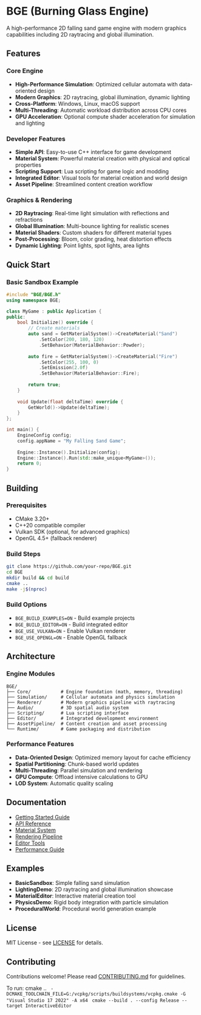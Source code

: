 # BGE (Burning Glass Engine)

A high-performance 2D falling sand game engine with modern graphics capabilities including 2D raytracing and global illumination.

## Features

### Core Engine
- **High-Performance Simulation**: Optimized cellular automata with data-oriented design
- **Modern Graphics**: 2D raytracing, global illumination, dynamic lighting
- **Cross-Platform**: Windows, Linux, macOS support
- **Multi-Threading**: Automatic workload distribution across CPU cores
- **GPU Acceleration**: Optional compute shader acceleration for simulation and lighting

### Developer Features
- **Simple API**: Easy-to-use C++ interface for game development
- **Material System**: Powerful material creation with physical and optical properties
- **Scripting Support**: Lua scripting for game logic and modding
- **Integrated Editor**: Visual tools for material creation and world design
- **Asset Pipeline**: Streamlined content creation workflow

### Graphics & Rendering
- **2D Raytracing**: Real-time light simulation with reflections and refractions
- **Global Illumination**: Multi-bounce lighting for realistic scenes
- **Material Shaders**: Custom shaders for different material types
- **Post-Processing**: Bloom, color grading, heat distortion effects
- **Dynamic Lighting**: Point lights, spot lights, area lights

## Quick Start

### Basic Sandbox Example
```cpp
#include "BGE/BGE.h"
using namespace BGE;

class MyGame : public Application {
public:
    bool Initialize() override {
        // Create materials
        auto sand = GetMaterialSystem()->CreateMaterial("Sand")
            .SetColor(200, 180, 120)
            .SetBehavior(MaterialBehavior::Powder);
            
        auto fire = GetMaterialSystem()->CreateMaterial("Fire")
            .SetColor(255, 100, 0)
            .SetEmission(2.0f)
            .SetBehavior(MaterialBehavior::Fire);
            
        return true;
    }
    
    void Update(float deltaTime) override {
        GetWorld()->Update(deltaTime);
    }
};

int main() {
    EngineConfig config;
    config.appName = "My Falling Sand Game";
    
    Engine::Instance().Initialize(config);
    Engine::Instance().Run(std::make_unique<MyGame>());
    return 0;
}
```

## Building

### Prerequisites
- CMake 3.20+
- C++20 compatible compiler
- Vulkan SDK (optional, for advanced graphics)
- OpenGL 4.5+ (fallback renderer)

### Build Steps
```bash
git clone https://github.com/your-repo/BGE.git
cd BGE
mkdir build && cd build
cmake ..
make -j$(nproc)
```

### Build Options
- `BGE_BUILD_EXAMPLES=ON` - Build example projects
- `BGE_BUILD_EDITOR=ON` - Build integrated editor
- `BGE_USE_VULKAN=ON` - Enable Vulkan renderer
- `BGE_USE_OPENGL=ON` - Enable OpenGL fallback

## Architecture

### Engine Modules
```
BGE/
├── Core/           # Engine foundation (math, memory, threading)
├── Simulation/     # Cellular automata and physics simulation
├── Renderer/       # Modern graphics pipeline with raytracing
├── Audio/          # 3D spatial audio system
├── Scripting/      # Lua scripting interface
├── Editor/         # Integrated development environment
├── AssetPipeline/  # Content creation and asset processing
└── Runtime/        # Game packaging and distribution
```

### Performance Features
- **Data-Oriented Design**: Optimized memory layout for cache efficiency
- **Spatial Partitioning**: Chunk-based world updates
- **Multi-Threading**: Parallel simulation and rendering
- **GPU Compute**: Offload intensive calculations to GPU
- **LOD System**: Automatic quality scaling

## Documentation

- [Getting Started Guide](Docs/GettingStarted.md)
- [API Reference](Docs/API.md)
- [Material System](Docs/Materials.md)
- [Rendering Pipeline](Docs/Rendering.md)
- [Editor Tools](Docs/Editor.md)
- [Performance Guide](Docs/Performance.md)

## Examples

- **BasicSandbox**: Simple falling sand simulation
- **LightingDemo**: 2D raytracing and global illumination showcase
- **MaterialEditor**: Interactive material creation tool
- **PhysicsDemo**: Rigid body integration with particle simulation
- **ProceduralWorld**: Procedural world generation example

## License

MIT License - see [LICENSE](LICENSE) for details.

## Contributing

Contributions welcome! Please read [CONTRIBUTING.md](CONTRIBUTING.md) for guidelines.

To run: cmake .. 
` -DCMAKE_TOOLCHAIN_FILE=G:/vcpkg/scripts/buildsystems/vcpkg.cmake -G "Visual Studio 17 2022" -A x64`
` cmake --build . --config Release --target InteractiveEditor`